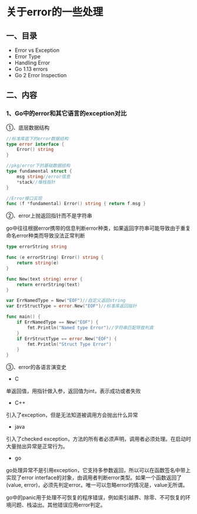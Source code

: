 # **关于error的一些处理**



## **一、目录**

+ Error vs Exception
+ Error Type
+ Handling Error
+ Go 1.13 errors
+ Go 2 Error Inspection

## 二、内容

### **1、Go中的error和其它语言的exception对比**

①、底层数据结构

```go
//标准库底下的error数据结构
type error interface {
    Error() string
}

//pkg/error下的基础数据结构
type fundamental struct {
	msg string//error信息
	*stack//堆栈指针
}

//Error接口实现
func (f *fundamental) Error() string { return f.msg }

```

②、error上抛返回指针而不是字符串

go中往往根据error携带的信息判断error种类，如果返回字符串可能导致由于重复命名error种类而导致没法正常判断

```go
type errorString string

func (e errorString) Error() string {
    return string(e)
}

func New(text string) error {
    return errorString(text)
}

var ErrNamedType = New("EOF")//自定义返回string
var ErrStructType = error.New("EOF")//标准库返回指针

func main() {
    if ErrNamedType == New("EOF") {
        fmt.Println("Named type Error")//字符串匹配导致判真
    }
    if ErrStructType == error.New("EOF") {
        fmt.Println("Struct Type Error")
    }
}
```

③、error的各语言演变史

+ C

单返回值，用指针做入参，返回值为int，表示成功或者失败

+ C++

引入了exception，但是无法知道被调用方会抛出什么异常

+ java

引入了checked exception，方法的所有者必须声明，调用者必须处理。在启动时大量抛出异常是正常行为。

+ go

go处理异常不是引用exception，它支持多参数返回，所以可以在函数签名中带上实现了error interface的对象，由调用者判断error类型。如果一个函数返回了(value, error)，必须先判定error。唯一可以忽略error的情况是，value无所谓。

go中的panic用于处理不可恢复的程序错误，例如索引越界、除零、不可恢复的环境问题、栈溢出。其他错误应用error判定。

